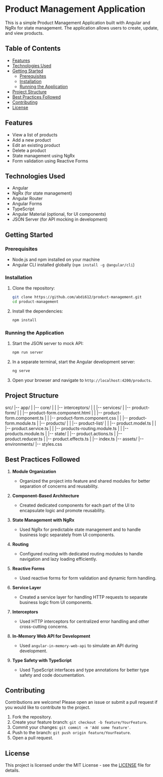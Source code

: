 # Product Management Application

This is a simple Product Management Application built with Angular and NgRx for state management. The application allows users to create, update, and view products.

## Table of Contents

- [Features](#features)
- [Technologies Used](#technologies-used)
- [Getting Started](#getting-started)
  - [Prerequisites](#prerequisites)
  - [Installation](#installation)
  - [Running the Application](#running-the-application)
- [Project Structure](#project-structure)
- [Best Practices Followed](#best-practices-followed)
- [Contributing](#contributing)
- [License](#license)

## Features

- View a list of products
- Add a new product
- Edit an existing product
- Delete a product
- State management using NgRx
- Form validation using Reactive Forms

## Technologies Used

- Angular
- NgRx (for state management)
- Angular Router
- Angular Forms
- TypeScript
- Angular Material (optional, for UI components)
- JSON Server (for API mocking in development)

## Getting Started

### Prerequisites

- Node.js and npm installed on your machine
- Angular CLI installed globally (`npm install -g @angular/cli`)

### Installation

1. Clone the repository:

   ```sh
   git clone https://github.com/abdi612/product-management.git
   cd product-management
   ```

2. Install the dependencies:

   ```sh
   npm install
   ```

### Running the Application

1. Start the JSON server to mock API:

   ```sh
   npm run server
   ```

2. In a separate terminal, start the Angular development server:

   ```sh
   ng serve
   ```

3. Open your browser and navigate to `http://localhost:4200/products`.

## Project Structure

src/
|-- app/
| |-- core/
| | |-- interceptors/
| | |-- services/
| |-- product-form/
| | |-- product-form.component.html
| | |-- product-form.component.ts
| | |-- product-form.component.css
| | |-- product-form.module.ts
| |-- products/
| | |-- product-list/
| | |-- product.model.ts
| | |-- product.service.ts
| | |-- products-routing.module.ts
| | |-- products.module.ts
| |-- state/
| |-- product.actions.ts
| |-- product.reducer.ts
| |-- product.effects.ts
| |-- index.ts
|-- assets/
|-- environments/
|-- styles.css

## Best Practices Followed

1. **Module Organization**

   - Organized the project into feature and shared modules for better separation of concerns and reusability.

2. **Component-Based Architecture**

   - Created dedicated components for each part of the UI to encapsulate logic and promote reusability.

3. **State Management with NgRx**

   - Used NgRx for predictable state management and to handle business logic separately from UI components.

4. **Routing**

   - Configured routing with dedicated routing modules to handle navigation and lazy loading efficiently.

5. **Reactive Forms**

   - Used reactive forms for form validation and dynamic form handling.

6. **Service Layer**

   - Created a service layer for handling HTTP requests to separate business logic from UI components.

7. **Interceptors**

   - Used HTTP interceptors for centralized error handling and other cross-cutting concerns.

8. **In-Memory Web API for Development**

   - Used `angular-in-memory-web-api` to simulate an API during development.

9. **Type Safety with TypeScript**
   - Used TypeScript interfaces and type annotations for better type safety and code documentation.

## Contributing

Contributions are welcome! Please open an issue or submit a pull request if you would like to contribute to the project.

1. Fork the repository.
2. Create your feature branch: `git checkout -b feature/YourFeature`.
3. Commit your changes: `git commit -m 'Add some feature'`.
4. Push to the branch: `git push origin feature/YourFeature`.
5. Open a pull request.

## License

This project is licensed under the MIT License - see the [LICENSE](LICENSE) file for details.
